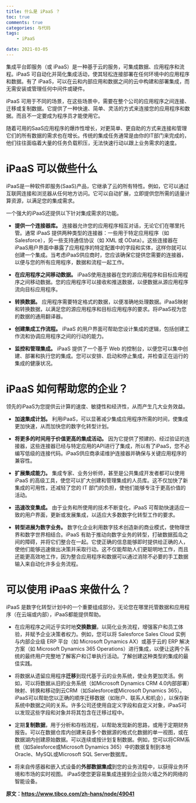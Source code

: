 ```yaml
---
title: 什么是 iPaaS ？
toc: true
comments: true
categories: 与代码
tags: 
	- iPaaS

date: 2021-03-05
---
```


集成平台即服务（或 iPaaS）是一种基于云的服务，可集成数据、应用程序和流程。iPaaS 可自动化并简化集成活动，使其轻松连接部署在任何环境中的应用程序和数据。有了 iPaaS，可以在云和内部应用和数据之间的云中构建和部署集成，而无需安装或管理任何中间件或硬件。

iPaaS 可用于不同的场景，在这些场景中，需要在整个公司的应用程序之间连接、迁移或复制数据。它提供了一种快速、简单、灵活的方式来连接您的应用程序和数据。而且不一定要成为程序员才能使用它。

随着可用的SaaS应用程序的爆炸性增长，对更简单、更自助的方式来连接和管理它们的所有数据的需求也在增长。传统的集成任务通常是由你的IT部门来完成的，他们往往面临着大量的任务负载积压，无法快速行动以跟上业务需求的速度。

# iPaaS 可以做些什么

iPaaS是一种软件即服务(SaaS)产品，它继承了云的所有特性。例如，它可以通过互联网连接和浏览器从任何地方访问。它可以自动扩展，立即提供您所需的适量计算资源，以满足您的集成需求。

一个强大的iPaaS还提供以下针对集成需求的功能。

- **提供一个连接器库。**
    连接器允许您的应用程序相互对话，无论它们在哪里托管。通常 iPaaS 提供两种类型的连接器：一些用于特定应用程序（如 Salesforce），另一些支持通信协议（如 XML 或 OData）。这些连接器在iPaaS用户界面中暴露了应用程序的特定配置中的字段和实体，这样你就可以创建一个集成。当考虑iPaaS供应商时，您应该确保它提供您需要的连接器，以便与您的所有应用程序，数据和流程一起工作。

- **在应用程序之间移动数据。**
    iPaaS使用连接器在您的源应用程序和目标应用程序之间移动数据。您的应用程序可以接收和推送数据，以便数据从源应用程序流向目标应用程序。

- **转换数据。**
    应用程序需要特定格式的数据，以便准确地处理数据。iPaaS映射和转换数据，以满足您的源应用程序和目标应用程序的要求。将iPaaS视为您的数据的通用翻译器。

- **创建集成工作流程。**
    iPaaS 的用户界面可帮助您设计集成的逻辑，包括创建工作流和协调应用程序之间的行动的能力。

- **监控和管理集成。**
    iPaaS 提供了一个基于 Web 的控制台，以便您可以集中创建、部署和执行您的集成。您可以安排、启动和停止集成，并检查正在运行的集成的健康状况。


# iPaaS 如何帮助您的企业？

领先的iPaaS为您提供云计算的速度、敏捷性和经济性，从而产生几大业务效益。

- **加速集成计划。**
    利用iPaaS，可以显著减少集成应用程序所需的时间，使集成更加快速，从而加快您的数字化转型计划。
    
- **将更多的时间用于价值更高的集成活动。**
    因为它提供了预建的、经过验证的连接器，这些连接器已经与特定应用的API进行了集成，所以有了iPaaS，您不必编写低级的连接代码。iPaaS供应商承诺维护连接器并确保与关键应用程序的兼容性。

- **扩展集成能力。**
    集成专家、业务分析师，甚至是公共集成开发者都可以使用 iPaaS 的高级工具，使您可以扩大创建和管理集成的人员库。这不仅加快了新集成的可用性，还减轻了您的 IT 部门的负担，使他们能够专注于更高价值的活动。

- **迅速改变集成。**
    由于业务和所使用的技术不断变化，iPaaS 可帮助快速适应一致的用户界面，更新或发展集成，以适应大多数数字化转型工作的要求。

- **转型进展为数字业务。**
    数字化企业利用数字技术创造新的商业模式，使物理世界和数字世界相结合。iPaaS 有助于推动向数字业务的转型，打破数据孤岛之间的障碍，并将它们整合在一起。它使正确的信息能够即时提供给正确的人，使他们能够迅速做出决策并采取行动。这不仅能帮助人们更聪明地工作，而且还能更高效地工作，因为整合应用程序和数据可以通过消除不必要的手工数据输入来自动化许多业务流程。

# 可以使用 iPaaS 来做什么？

iPaaS 是数字化转型计划中的一个重要组成部分。无论您在哪里托管数据和应用程序（在云端或内部），iPaaS都能提供帮助。

- 在应用程序之间近乎实时地**交换数据**，以简化业务流程，增强客户和员工体验，并赋予企业决策者权力。例如，您可以将 Salesforce Sales Cloud 实例与内部企业级 ERP 平台（如 Microsoft Dynamics AX）或基于云的 ERP 解决方案（如 Microsoft Dynamics 365 Operations）进行集成，以便让这两个系统的最终用户完整地了解客户和订单执行活动。了解创建这种类型的集成的最佳实践。

- 将数据从遗留应用程序**迁移**到现代基于云的业务系统，使业务更加灵活。例如，可以将数据从旧的业务系统（如Microsoft Dynamics CRM 4.0内部部署）映射、转换和移动到云CRM（如Salesforce或Microsoft Dynamics 365）。iPaaS可以帮助您以正确的顺序迁移数据（如账户、联系人和机会），以保存新系统中数据之间的关系。许多公司还使用自定义字段和自定义对象，iPaaS可以发现这些字段和对象并将其包含在迁移过程中。

- 定期**复制数据**，用于分析和存档流程，以帮助发现新的思路，或用于定期财务报告。可以在数据仓库内创建来自多个数据源的格式化数据的单一视图，或在数据湖内创建原始数据。可以连续或按计划复制数据。例如，您可以将CRM系统（如Salesforce或Microsoft Dynamics 365）中的数据复制到本地Oracle、MySQL或Microsoft SQL Server数据库。

- 将来自传感器和嵌入式设备的**外部数据集成**到您的业务流程中，以获得业务环境和市场的实时视图。 iPaaS使您更容易集成连接到企业防火墙之外的网络的智能设备。

**原文：https://www.tibco.com/zh-hans/node/49041**


